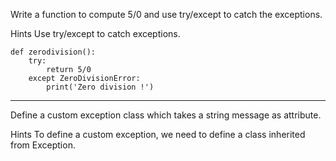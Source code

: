 
Write a function to compute 5/0 and use try/except to catch the exceptions.

Hints
Use try/except to catch exceptions.

```
def zerodivision():
    try:
        return 5/0
    except ZeroDivisionError:
        print('Zero division !')
```
---

Define a custom exception class which takes a string message as attribute.

Hints
To define a custom exception, we need to define a class inherited from Exception.


